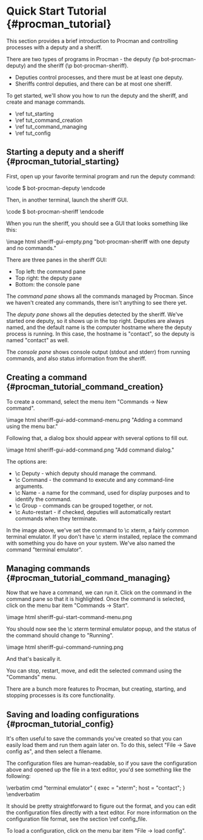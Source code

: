 Quick Start Tutorial {#procman_tutorial}
====================

This section provides a brief introduction to Procman and controlling processes
with a deputy and a sheriff.

There are two types of programs in Procman - the deputy (\p bot-procman-deputy)
and the sheriff (\p bot-procman-sheriff).

- Deputies control processes, and there must be at least one deputy.
- Sheriffs control deputies, and there can be at most one sheriff.

To get started, we'll show you how to run the deputy and the sheriff, and create
and manage commands.

- \ref tut_starting
- \ref tut_command_creation
- \ref tut_command_managing
- \ref tut_config

Starting a deputy and a sheriff {#procman_tutorial_starting}
-------------------------------

First, open up your favorite terminal program and run the deputy command:

\code
$ bot-procman-deputy
\endcode

Then, in another terminal, launch the sheriff GUI.

\code
$ bot-procman-sheriff
\endcode

When you run the sheriff, you should see a GUI that looks something like this:

\image html sheriff-gui-empty.png "bot-procman-sheriff with one deputy and no commands."

There are three panes in the sheriff GUI:
- Top left: the command pane
- Top right: the deputy pane
- Bottom: the console pane

The _command pane_ shows all the commands managed by Procman.  Since we haven't
created any commands, there isn't anything to see there yet.

The _deputy pane_ shows all the deputies detected by the sheriff.  We've started
one deputy, so it shows up in the top right.  Deputies are always named, and
the default name is the computer hostname where the deputy process is running.
In this case, the hostname is "contact", so the deputy is named "contact" as well.

The _console pane_ shows console output (stdout and stderr) from running
commands, and also status information from the sheriff.

Creating a command {#procman_tutorial_command_creation}
------------------

To create a command, select the menu item "Commands -> New command".

\image html sheriff-gui-add-command-menu.png "Adding a command using the menu bar."

Following that, a dialog box should appear with several options to fill out.

\image html sheriff-gui-add-command.png "Add command dialog."

The options are:
- \c Deputy - which deputy should manage the command.
- \c Command - the command to execute and any command-line arguments.
- \c Name - a name for the command, used for display purposes and to identify the command.
- \c Group - commands can be grouped together, or not.
- \c Auto-restart - if checked, deputies will automatically restart commands when they terminate.

In the image above, we've set the command to \c xterm, a fairly common terminal
emulator.  If you don't have \c xterm installed, replace the command with
something you do have on your system.  We've also named the command "terminal
emulator".

Managing commands {#procman_tutorial_command_managing}
-----------------
Now that we have a command, we can run it.  Click on the command in the command
pane so that it is highlighted.  Once the command is selected, click on the menu
bar item "Commands -> Start".

\image html sheriff-gui-start-command-menu.png

You should now see the \c xterm terminal emulator popup, and the status of the command
should change to "Running".

\image html sheriff-gui-command-running.png

And that's basically it.

You can stop, restart, move, and edit the selected command using the
"Commands" menu.

There are a bunch more features to Procman, but creating, starting, and
stopping processes is its core functionality.

Saving and loading configurations {#procman_tutorial_config}
---------------------------------

It's often useful to save the commands you've created so that you can easily
load them and run them again later on.  To do this, select "File -> Save config
as", and then select a filename.

The configuration files are human-readable, so if you save the configuration
above and opened up the file in a text editor, you'd see something like the
following:

\verbatim
cmd "terminal emulator" {
    exec = "xterm";
    host = "contact";
}
\endverbatim

It should be pretty straightforward to figure out the format, and you can edit
the configuration files directly with a text editor.  For more information on
the configuration file format, see the section \ref config_file.

To load a configuration, click on the menu bar item "File -> load config".
